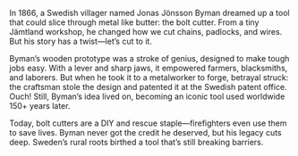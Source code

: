 In 1866, a Swedish villager named Jonas Jönsson Byman dreamed up a tool that could slice through metal like butter: the bolt cutter. From a tiny Jämtland workshop, he changed how we cut chains, padlocks, and wires. But his story has a twist—let’s cut to it.

Byman’s wooden prototype was a stroke of genius, designed to make tough jobs easy. With a lever and sharp jaws, it empowered farmers, blacksmiths, and laborers. But when he took it to a metalworker to forge, betrayal struck: the craftsman stole the design and patented it at the Swedish patent office. Ouch! Still, Byman’s idea lived on, becoming an iconic tool used worldwide 150+ years later.

Today, bolt cutters are a DIY and rescue staple—firefighters even use them to save lives. Byman never got the credit he deserved, but his legacy cuts deep. Sweden’s rural roots birthed a tool that’s still breaking barriers.